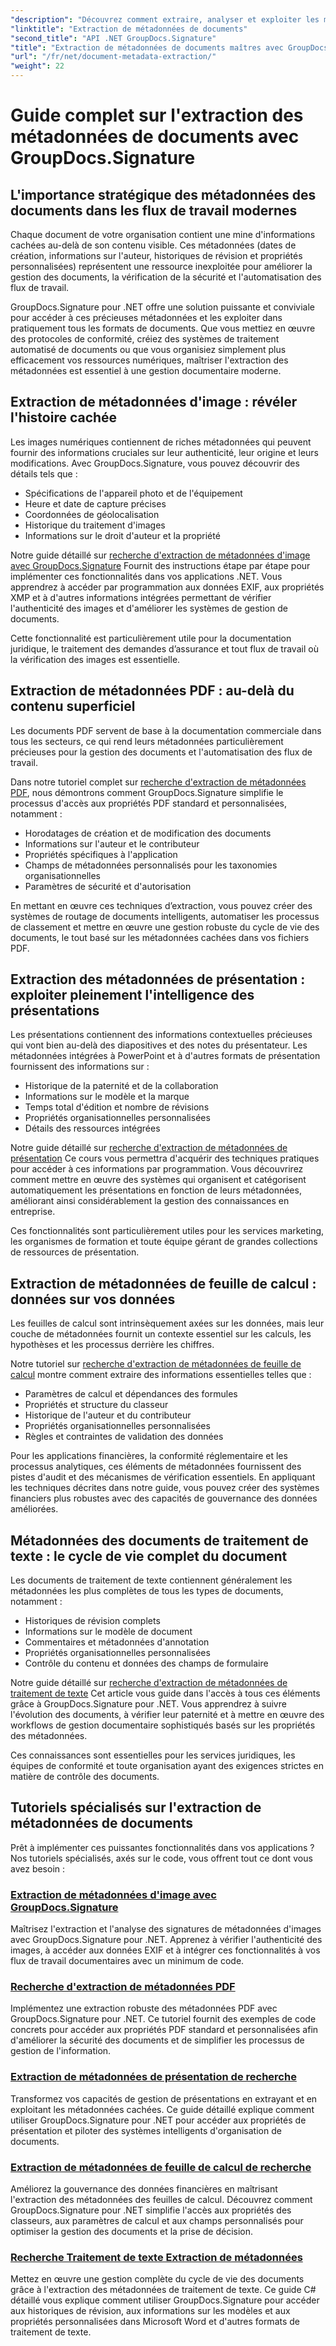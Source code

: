 ```yaml
---
"description": "Découvrez comment extraire, analyser et exploiter les métadonnées de documents dans plusieurs formats de fichiers avec GroupDocs.Signature pour .NET. Améliorez la sécurité, rationalisez les flux de travail et obtenez des informations précieuses sur vos documents."
"linktitle": "Extraction de métadonnées de documents"
"second_title": "API .NET GroupDocs.Signature"
"title": "Extraction de métadonnées de documents maîtres avec GroupDocs.Signature pour .NET"
"url": "/fr/net/document-metadata-extraction/"
"weight": 22
---
```


# Guide complet sur l'extraction des métadonnées de documents avec GroupDocs.Signature

## L'importance stratégique des métadonnées des documents dans les flux de travail modernes

Chaque document de votre organisation contient une mine d'informations cachées au-delà de son contenu visible. Ces métadonnées (dates de création, informations sur l'auteur, historiques de révision et propriétés personnalisées) représentent une ressource inexploitée pour améliorer la gestion des documents, la vérification de la sécurité et l'automatisation des flux de travail.

GroupDocs.Signature pour .NET offre une solution puissante et conviviale pour accéder à ces précieuses métadonnées et les exploiter dans pratiquement tous les formats de documents. Que vous mettiez en œuvre des protocoles de conformité, créiez des systèmes de traitement automatisé de documents ou que vous organisiez simplement plus efficacement vos ressources numériques, maîtriser l'extraction des métadonnées est essentiel à une gestion documentaire moderne.

## Extraction de métadonnées d'image : révéler l'histoire cachée

Les images numériques contiennent de riches métadonnées qui peuvent fournir des informations cruciales sur leur authenticité, leur origine et leurs modifications. Avec GroupDocs.Signature, vous pouvez découvrir des détails tels que :

- Spécifications de l'appareil photo et de l'équipement
- Heure et date de capture précises
- Coordonnées de géolocalisation
- Historique du traitement d'images
- Informations sur le droit d'auteur et la propriété

Notre guide détaillé sur [recherche d'extraction de métadonnées d'image avec GroupDocs.Signature](./search-image-metadata-extraction/) Fournit des instructions étape par étape pour implémenter ces fonctionnalités dans vos applications .NET. Vous apprendrez à accéder par programmation aux données EXIF, aux propriétés XMP et à d'autres informations intégrées permettant de vérifier l'authenticité des images et d'améliorer les systèmes de gestion de documents.

Cette fonctionnalité est particulièrement utile pour la documentation juridique, le traitement des demandes d’assurance et tout flux de travail où la vérification des images est essentielle.

## Extraction de métadonnées PDF : au-delà du contenu superficiel

Les documents PDF servent de base à la documentation commerciale dans tous les secteurs, ce qui rend leurs métadonnées particulièrement précieuses pour la gestion des documents et l'automatisation des flux de travail.

Dans notre tutoriel complet sur [recherche d'extraction de métadonnées PDF](./search-pdf-metadata-extraction/), nous démontrons comment GroupDocs.Signature simplifie le processus d'accès aux propriétés PDF standard et personnalisées, notamment :

- Horodatages de création et de modification des documents
- Informations sur l'auteur et le contributeur
- Propriétés spécifiques à l'application
- Champs de métadonnées personnalisés pour les taxonomies organisationnelles
- Paramètres de sécurité et d'autorisation

En mettant en œuvre ces techniques d’extraction, vous pouvez créer des systèmes de routage de documents intelligents, automatiser les processus de classement et mettre en œuvre une gestion robuste du cycle de vie des documents, le tout basé sur les métadonnées cachées dans vos fichiers PDF.

## Extraction des métadonnées de présentation : exploiter pleinement l'intelligence des présentations

Les présentations contiennent des informations contextuelles précieuses qui vont bien au-delà des diapositives et des notes du présentateur. Les métadonnées intégrées à PowerPoint et à d'autres formats de présentation fournissent des informations sur :

- Historique de la paternité et de la collaboration
- Informations sur le modèle et la marque
- Temps total d'édition et nombre de révisions
- Propriétés organisationnelles personnalisées
- Détails des ressources intégrées

Notre guide détaillé sur [recherche d'extraction de métadonnées de présentation](./search-presentation-metadata-extraction/) Ce cours vous permettra d'acquérir des techniques pratiques pour accéder à ces informations par programmation. Vous découvrirez comment mettre en œuvre des systèmes qui organisent et catégorisent automatiquement les présentations en fonction de leurs métadonnées, améliorant ainsi considérablement la gestion des connaissances en entreprise.

Ces fonctionnalités sont particulièrement utiles pour les services marketing, les organismes de formation et toute équipe gérant de grandes collections de ressources de présentation.

## Extraction de métadonnées de feuille de calcul : données sur vos données

Les feuilles de calcul sont intrinsèquement axées sur les données, mais leur couche de métadonnées fournit un contexte essentiel sur les calculs, les hypothèses et les processus derrière les chiffres.

Notre tutoriel sur [recherche d'extraction de métadonnées de feuille de calcul](./search-spreadsheet-metadata-extraction/) montre comment extraire des informations essentielles telles que :

- Paramètres de calcul et dépendances des formules
- Propriétés et structure du classeur
- Historique de l'auteur et du contributeur
- Propriétés organisationnelles personnalisées
- Règles et contraintes de validation des données

Pour les applications financières, la conformité réglementaire et les processus analytiques, ces éléments de métadonnées fournissent des pistes d'audit et des mécanismes de vérification essentiels. En appliquant les techniques décrites dans notre guide, vous pouvez créer des systèmes financiers plus robustes avec des capacités de gouvernance des données améliorées.

## Métadonnées des documents de traitement de texte : le cycle de vie complet du document

Les documents de traitement de texte contiennent généralement les métadonnées les plus complètes de tous les types de documents, notamment :

- Historiques de révision complets
- Informations sur le modèle de document
- Commentaires et métadonnées d'annotation
- Propriétés organisationnelles personnalisées
- Contrôle du contenu et données des champs de formulaire

Notre guide détaillé sur [recherche d'extraction de métadonnées de traitement de texte](./search-word-processing-metadata-extraction/) Cet article vous guide dans l'accès à tous ces éléments grâce à GroupDocs.Signature pour .NET. Vous apprendrez à suivre l'évolution des documents, à vérifier leur paternité et à mettre en œuvre des workflows de gestion documentaire sophistiqués basés sur les propriétés des métadonnées.

Ces connaissances sont essentielles pour les services juridiques, les équipes de conformité et toute organisation ayant des exigences strictes en matière de contrôle des documents.

## Tutoriels spécialisés sur l'extraction de métadonnées de documents

Prêt à implémenter ces puissantes fonctionnalités dans vos applications ? Nos tutoriels spécialisés, axés sur le code, vous offrent tout ce dont vous avez besoin :

### [Extraction de métadonnées d'image avec GroupDocs.Signature](./search-image-metadata-extraction/)
Maîtrisez l'extraction et l'analyse des signatures de métadonnées d'images avec GroupDocs.Signature pour .NET. Apprenez à vérifier l'authenticité des images, à accéder aux données EXIF et à intégrer ces fonctionnalités à vos flux de travail documentaires avec un minimum de code.

### [Recherche d'extraction de métadonnées PDF](./search-pdf-metadata-extraction/)
Implémentez une extraction robuste des métadonnées PDF avec GroupDocs.Signature pour .NET. Ce tutoriel fournit des exemples de code concrets pour accéder aux propriétés PDF standard et personnalisées afin d'améliorer la sécurité des documents et de simplifier les processus de gestion de l'information.

### [Extraction de métadonnées de présentation de recherche](./search-presentation-metadata-extraction/)
Transformez vos capacités de gestion de présentations en extrayant et en exploitant les métadonnées cachées. Ce guide détaillé explique comment utiliser GroupDocs.Signature pour .NET pour accéder aux propriétés de présentation et piloter des systèmes intelligents d'organisation de documents.

### [Extraction de métadonnées de feuille de calcul de recherche](./search-spreadsheet-metadata-extraction/)
Améliorez la gouvernance des données financières en maîtrisant l'extraction des métadonnées des feuilles de calcul. Découvrez comment GroupDocs.Signature pour .NET simplifie l'accès aux propriétés des classeurs, aux paramètres de calcul et aux champs personnalisés pour optimiser la gestion des documents et la prise de décision.

### [Recherche Traitement de texte Extraction de métadonnées](./search-word-processing-metadata-extraction/)
Mettez en œuvre une gestion complète du cycle de vie des documents grâce à l'extraction des métadonnées de traitement de texte. Ce guide C# détaillé vous explique comment utiliser GroupDocs.Signature pour accéder aux historiques de révision, aux informations sur les modèles et aux propriétés personnalisées dans Microsoft Word et d'autres formats de traitement de texte.